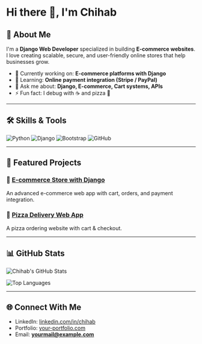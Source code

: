 # Hi there 👋, I'm Chihab

## 🚀 About Me
I'm a **Django Web Developer** specialized in building **E-commerce websites**.  
I love creating scalable, secure, and user-friendly online stores that help businesses grow.  

- 🔭 Currently working on: **E-commerce platforms with Django**
- 🌱 Learning: **Online payment integration (Stripe / PayPal)**
- 💬 Ask me about: **Django, E-commerce, Cart systems, APIs**
- ⚡ Fun fact: I debug with ☕ and pizza 🍕

---

## 🛠️ Skills & Tools
![Python](https://img.shields.io/badge/Python-3776AB?style=for-the-badge&logo=python&logoColor=white)
![Django](https://img.shields.io/badge/Django-092E20?style=for-the-badge&logo=django&logoColor=white)
![Bootstrap](https://img.shields.io/badge/Bootstrap-563D7C?style=for-the-badge&logo=bootstrap&logoColor=white)
![GitHub](https://img.shields.io/badge/GitHub-100000?style=for-the-badge&logo=github&logoColor=white)

---

## 📂 Featured Projects
### 🛒 [E-commerce Store with Django](https://github.com/Chi-hab/chihab/ecommerce-django)
An advanced e-commerce web app with cart, orders, and payment integration.

### 🍕 [Pizza Delivery Web App](https://github.com/Chi-hab/Chihab/pizza-shop)
A pizza ordering website with cart & checkout.

---

## 📊 GitHub Stats
![Chihab's GitHub Stats](https://github-readme-stats.vercel.app/api?username=Chi-hab&show_icons=true&theme=radical)

![Top Languages](https://github-readme-stats.vercel.app/api/top-langs/?username=Chi-hab&layout=compact&theme=radical)

---

## 🌐 Connect With Me
- LinkedIn: [linkedin.com/in/chihab](https://linkedin.com/in/chihab)  
- Portfolio: [your-portfolio.com](https://your-portfolio.com)  
- Email: **yourmail@example.com**
